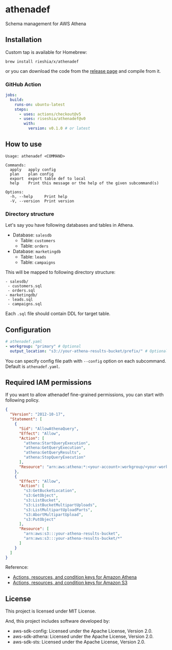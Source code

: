 # athenadef

Schema management for AWS Athena

## Installation

Custom tap is available for Homebrew:

```
brew install rieshia/x/athenadef
```

or you can download the code from the [release page](https://github.com/riseshia/athenadef/releases) and compile from it.

### GitHub Action

```yaml
jobs:
  build:
    runs-on: ubuntu-latest
    steps:
      - uses: actions/checkout@v5
      - uses: riseshia/athenadef@v0
        with:
          version: v0.1.0 # or latest
```

## How to use

```
Usage: athenadef <COMMAND>

Commands:
  apply   apply config
  plan    plan config
  export  export table def to local
  help    Print this message or the help of the given subcommand(s)

Options:
  -h, --help     Print help
  -V, --version  Print version
```

### Directory structure

Let's say you have following databases and tables in Athena.

- Database: `salesdb`
  - Table: `customers`
  - Table: `orders`
- Database: `marketingdb`
  - Table: `leads`
  - Table: `campaigns`

This will be mapped to following directory structure:

```
- salesdb/
 - customers.sql
 - orders.sql
- marketingdb/
 - leads.sql
 - campaigns.sql
```

Each `.sql` file should contain DDL for target table.

## Configuration

```yaml
# athenadef.yaml
- workgroup: "primary" # Optional
  output_location: "s3://your-athena-results-bucket/prefix/" # Optional
```

You can specify config file path with `--config` option on each subcommand. Default is `athenadef.yaml`.

## Required IAM permissions

If you want to allow athenadef fine-grained permissions, you can start with following policy.

```json
{
  "Version": "2012-10-17",
  "Statement": [
    {
      "Sid": "AllowAthenaQuery",
      "Effect": "Allow",
      "Action": [
        "athena:StartQueryExecution",
        "athena:GetQueryExecution",
        "athena:GetQueryResults",
        "athena:StopQueryExecution"
      ],
      "Resource": "arn:aws:athena:*:<your-account>:workgroup/<your-workgroup>"
    },
    {
      "Effect": "Allow",
      "Action": [
        "s3:GetBucketLocation",
        "s3:GetObject",
        "s3:ListBucket",
        "s3:ListBucketMultipartUploads",
        "s3:ListMultipartUploadParts",
        "s3:AbortMultipartUpload",
        "s3:PutObject"
      ],
      "Resource": [
        "arn:aws:s3:::your-athena-results-bucket",
        "arn:aws:s3:::your-athena-results-bucket/*"
      ]
    }
  ]
}
```

Reference:

- [Actions, resources, and condition keys for Amazon Athena](https://docs.aws.amazon.com/service-authorization/latest/reference/list_amazonathena.html)
- [Actions, resources, and condition keys for Amazon S3](https://docs.aws.amazon.com/service-authorization/latest/reference/list_amazons3.html)

## License

This project is licensed under MIT License.

And, this project includes software developed by:
- aws-sdk-config: Licensed under the Apache License, Version 2.0.
- aws-sdk-athena: Licensed under the Apache License, Version 2.0.
- aws-sdk-sts: Licensed under the Apache License, Version 2.0.
